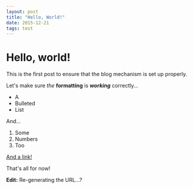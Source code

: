 ```yaml
---
layout: post
title: "Hello, World!"
date: 2015-12-21
tags: test
---
```

# Hello, world!

This is the first post to ensure that the blog mechanism is set up properly.

Let's make sure *the* **formatting** is ***working*** correctly...

* A
* Bulleted
* List

And...

1. Some
2. Numbers
3. Too

[And a link!](http://google.com/)

That's all for now!

**Edit:** Re-generating the URL...?

